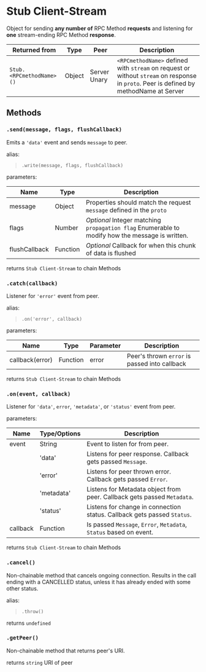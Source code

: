  # Stub Client-Stream
Object for sending **any number of** RPC Method **requests** and listening for **one** stream-ending RPC Method **response**.

| Returned from          | Type   | Peer         | Description                                                                |
| ------------------------ | -------- | -------------- | ---------------------------------------------------------------------------- |
| `Stub.<RPCmethodName>()` | Object | Server Unary | `<RPCmethodName>` defined with `stream` on request or without `stream` on response in `proto`. Peer is defined by methodName at Server | 

## Methods
### `.send(message, flags, flushCallback)`

Emits a `'data'` event and sends `message` to peer.

alias:
> `.write(message, flags, flushCallback)`

parameters:

| Name          | Type     | Description                                                                                     |
| --------------- | ---------- | ------------------------------------------------------------------------------------------------- |
| message       | Object   | Properties should match the request `message` defined in the `proto`                            |
| flags         | Number   | *Optional* Integer matching `propagation flag` Enumerable to modify how the message is written. |
| flushCallback | Function | *Optional* Callback for when this chunk of data is flushed                                      |
returns `Stub Client-Stream` to chain Methods

### `.catch(callback)`
Listener for `'error'` event from peer.

alias:
> `.on('error', callback)`

parameters:

| Name     | Type     | Parameter | Description                                   |
| ---------- | ---------- | ----------- | ----------------------------------------------- |
| callback(error) | Function | error     | Peer's thrown `error` is passed into callback |
returns `Stub Client-Stream` to chain Methods

### `.on(event, callback)`
Listener for `'data'`, `error`, `'metadata'`, or `'status'` event from peer.

parameters:

| Name     | Type/Options | Description                                                            |
| ---------- | -------------- | ------------------------------------------------------------------------ |
| event    | String       | Event to listen for from peer.                                         |
|          | 'data'       | Listens for peer response. Callback gets passed `Message`.              |
|          | 'error'      | Listens for peer thrown error. Callback gets passed `Error`.            |
|          | 'metadata'   | Listens for Metadata object from peer. Callback gets passed `Metadata`. |
|          | 'status'     | Listens for change in connection status. Callback gets passed `Status`. |
| callback | Function     | Is passed `Message`, `Error`, `Metadata`, `Status` based on event.     |
returns `Stub Client-Stream` to chain Methods

### `.cancel()`
Non-chainable method that cancels ongoing connection. Results in the call ending with a CANCELLED status, unless it has already ended with some other status.

alias:

> `.throw()`


returns `undefined`

### `.getPeer()`
Non-chainable method that returns peer's URI.

returns `string` URI of peer